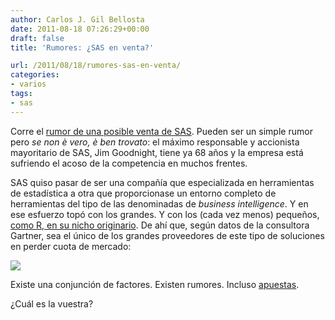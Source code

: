 ```yaml
---
author: Carlos J. Gil Bellosta
date: 2011-08-18 07:26:29+00:00
draft: false
title: 'Rumores: ¿SAS en venta?'

url: /2011/08/18/rumores-sas-en-venta/
categories:
- varios
tags:
- sas
---
```


Corre el [rumor de una posible venta de SAS](http://blogs.the451group.com/techdeals/investment-banking/saying-goodnight-to-a-stand-alone-sas/). Pueden ser un simple rumor pero _se non è vero, è ben trovato_: el máximo responsable y accionista mayoritario de SAS, Jim Goodnight, tiene ya 68 años y la empresa está sufriendo el acoso de la competencia en muchos frentes.

SAS quiso pasar de ser una compañía que especializada en herramientas de estadística a otra que proporcionase un entorno completo de herramientas del tipo de las denominadas de _business intelligence_. Y en ese esfuerzo topó con los grandes. Y con los (cada vez menos) pequeños, [como R, en su nicho originario](http://www.kdnuggets.com/polls/2011/languages-for-data-mining-analytics.html). De ahí que, según datos de la consultora Gartner, sea el único de los grandes proveedores de este tipo de soluciones en perder cuota de mercado:


[![](/wp-uploads/2011/08/gartner-bi-marketshare-2010.jpg)
](/wp-uploads/2011/08/gartner-bi-marketshare-2010.jpg)


Existe una conjunción de factores. Existen rumores. Incluso [apuestas](http://anibalgoicochea.com/2011/08/05/quien-compraria-sas-institute-hp-es-nuestra-apuesta/).

¿Cuál es la vuestra?
